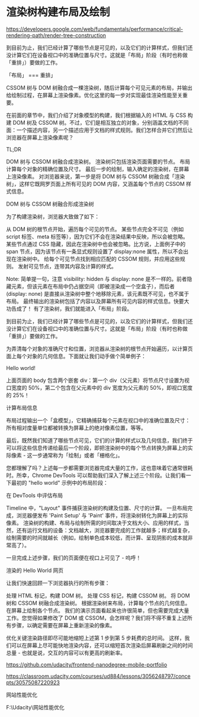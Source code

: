 # 渲染树构建布局及绘制




https://developers.google.com/web/fundamentals/performance/critical-rendering-path/render-tree-construction


到目前为止，我们已经计算了哪些节点是可见的，以及它们的计算样式，但我们还没计算它们在设备视口中的准确位置与尺寸。这就是「布局」阶段（有时也称做「重排」）要做的工作。

「布局」 === 重排」





CSSOM 树与 DOM 树融合成一棵渲染树，随后计算每个可见元素的布局，并输出给绘制过程，在屏幕上渲染像素。优化这里的每一步对实现最佳渲染性能至关重要。

在前面的章节中，我们介绍了对象模型的构建，我们根据输入的 HTML 与 CSS 构建 DOM 树及 CSSOM 树。不过，它们是相互独立的对象，分别涵盖文档的不同面：一个描述内容，另一个描述应用于文档的样式规则。我们怎样合并它们然后让浏览器在屏幕上渲染像素呢？

TL;DR

DOM 树与 CSSOM 树融合成渲染树。
渲染树只包括渲染页面需要的节点。
布局计算每个对象的精确位置及尺寸。
最后一步的绘制，输入确定的渲染树，在屏幕上渲染像素。
对浏览器来说，第一步是将 DOM 树与 CSSOM 树融合成「渲染树」，这样它既网罗页面上所有可见的 DOM 内容，又涵盖每个节点的 CSSOM 样式信息。

DOM 树与 CSSOM 树融合形成渲染树

为了构建渲染树，浏览器大致做了如下：

从 DOM 树的根节点开始，遍历每个可见的节点。
某些节点完全不可见（例如 script 标签、meta 标签等），因为它们不会在渲染结果中反映，所以会被忽略。
某些节点通过 CSS 隐藏，因此在渲染树中也会被忽略。比方说，上面例子中的 span 节点，因为该节点有一条显式规则设置了 display:none 属性，所以不会出现在渲染树中。
给每个可见节点找到相应匹配的 CSSOM 规则，并应用这些规则。
发射可见节点，连带其内容及计算的样式。

Note: 简单提一句，注意 visibility: hidden 与 display: none 是不一样的。前者隐藏元素，但该元素在布局中仍占据空间（即被渲染成一个空盒子），而后者 (display: none) 是直接从渲染树中整个地移除元素，该元素既不可见，也不属于布局。
最终输出的渲染树包括了内容以及屏幕所有可见内容的样式信息。快要大功告成了！ 有了渲染树，我们就能进入「布局」阶段。


到目前为止，我们已经计算了哪些节点是可见的，以及它们的计算样式，但我们还没计算它们在设备视口中的准确位置与尺寸。这就是「布局」阶段（有时也称做「重排」）要做的工作。



为弄清每个对象的准确尺寸和位置，浏览器从渲染树的根节点开始遍历，以计算页面上每个对象的几何信息。下面就让我们动手做个简单例子：

<html>
  <head>
    <meta name="viewport" content="width=device-width,initial-scale=1">
    <title>Critial Path: Hello world!</title>
  </head>
  <body>
    <div style="width: 50%">
      <div style="width: 50%">Hello world!</div>
    </div>
  </body>
</html>

上面页面的 body 包含两个嵌套 div：第一个 div（父元素）将节点尺寸设置为视口宽度的 50%，第二个包含在父元素中的 div 宽度为父元素的 50%，即视口宽度的 25%！

计算布局信息

布局过程输出一个「盒模型」，它精确捕获每个元素在视口中的准确位置及尺寸：所有相对度量单位都被转换为屏幕上的绝对像素位置，等等。

最后，既然我们知道了哪些节点可见，它们的计算的样式以及几何信息，我们终于可以将这些信息传递给最后一个阶段，即把渲染树中的每个节点转换为屏幕上的实际像素 - 这一步通常称为「绘制」或者「栅格化」。

您都理解了吗？上述每一步都需要浏览器完成大量的工作，这也意味着它通常很耗时。所幸，Chrome DevTools 可以帮助我们深入了解上述三个阶段。让我们看一下最初的 "hello world" 示例中的布局阶段：

在 DevTools 中评估布局

Timeline 中，"Layout" 事件捕获渲染树的构建及位置、尺寸的计算。
一旦布局完成，浏览器便发布 'Paint Setup' 与 'Paint' 事件，将渲染树转化为屏幕上的实际像素。
渲染树的构建、布局与绘制所需的时间取决于文档大小、应用的样式，当然，还有运行文档的设备：文档越大，浏览器要完成的工作就越多；样式越复杂，绘制需要的时间就越长（例如，绘制单色成本较低，而计算、呈现阴影的成本就非常高了）。

一旦完成上述步骤，我们的页面便在视口上可见了 - 呜呼！

渲染的 Hello World 网页

让我们快速回顾一下浏览器执行的所有步骤：

处理 HTML 标记，构建 DOM 树。
处理 CSS 标记，构建 CSSOM 树。
将 DOM 树和 CSSOM 树融合成渲染树。
根据渲染树来布局，计算每个节点的几何信息。
在屏幕上绘制各个节点。
我们的演示页面看起来也许很简单，但也需要完成大量工作。您觉得如果修改了 DOM 或 CSSOM，会怎样呢？我们将不得不重复上述所有步骤，以确定需要在屏幕上重新渲染的像素。

优化关键渲染路径即尽可能地缩短上述第 1 步到第 5 步耗费的总时间。 这样，我们可以在屏幕上尽可能快地渲染内容，还可以缩短首次渲染后屏幕刷新之间的时间总量 - 也就是说，交互的内容可以有更高的刷新率。


















https://github.com/udacity/frontend-nanodegree-mobile-portfolio


https://classroom.udacity.com/courses/ud884/lessons/3056248797/concepts/30575087220923

网站性能优化


F:\Udacity\网站性能优化























